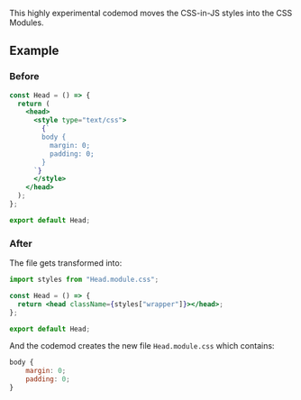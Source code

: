 This highly experimental codemod moves the CSS-in-JS styles into the CSS Modules.

## Example

### Before

```jsx
const Head = () => {
  return (
    <head>
      <style type="text/css">
        {`
        body {
          margin: 0;
          padding: 0;
        }
      `}
      </style>
    </head>
  );
};

export default Head;
```

### After

The file gets transformed into:

```jsx
import styles from "Head.module.css";

const Head = () => {
  return <head className={styles["wrapper"]}></head>;
};

export default Head;
```

And the codemod creates the new file `Head.module.css` which contains:

```jsx
body {
	margin: 0;
	padding: 0;
}
```
